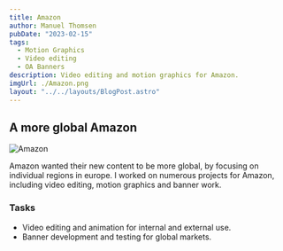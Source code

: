 ```yaml
---
title: Amazon
author: Manuel Thomsen
pubDate: "2023-02-15"
tags:
  - Motion Graphics
  - Video editing
  - OA Banners
description: Video editing and motion graphics for Amazon.
imgUrl: ./Amazon.png
layout: "../../layouts/BlogPost.astro"
---
```


## A more global Amazon

![Amazon](./Amazon.png)

Amazon wanted their new content to be more global, by focusing on individual regions in europe. I worked on numerous projects for Amazon, including video editing, motion graphics and banner work.

### Tasks

- Video editing and animation for internal and external use.
- Banner development and testing for global markets.
